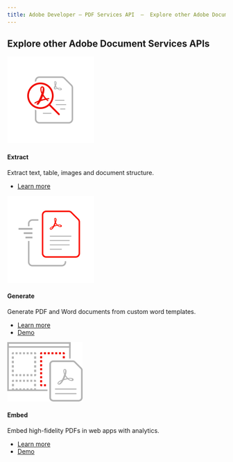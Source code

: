 ```yaml
---
title: Adobe Developer — PDF Services API  —  Explore other Adobe Document services
---
```


<TitleBlock slots="heading" theme="light" className="titleBlock-align-left"/>

## Explore other Adobe Document Services APIs


<ProductCard slots="icon, heading, text, buttons" theme="light" width="33%" className="product-card-compact-img" iconStyle/>

![Extract](../../images/high-fidelity.svg)

#### Extract

Extract text, table, images and document structure.

* [Learn more](/src/pages/apis/pdf-extract.md)


<ProductCard slots="icon, heading, text, buttons" theme="light" width="33%" className="product-card-compact-img"/>

![Generate](../../images/rapid-results.svg)

#### Generate

Generate PDF and Word documents from custom word templates.

* [Learn more](/src/pages/apis/doc-generation.md)
* [Demo](https://documentcloud.adobe.com/dc-docgen-playground/index.html#/)



<ProductCard slots="icon, heading, text, buttons" theme="light" width="33%" className="product-card-compact-img product-card-compact-img-service"/>

![Embed](../../images/customizable_experience.svg)

#### Embed

Embed high-fidelity PDFs in web apps with analytics.

* [Learn more](/src/pages/apis/pdf-embed.md)
* [Demo](https://documentcloud.adobe.com/view-sdk-demo/index.html#/view/FULL_WINDOW/Bodea%20Brochure.pdf)
